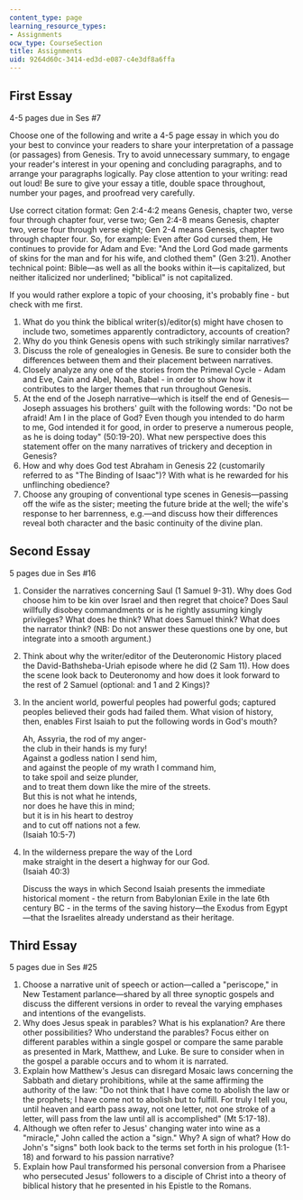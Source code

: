 ```yaml
---
content_type: page
learning_resource_types:
- Assignments
ocw_type: CourseSection
title: Assignments
uid: 9264d60c-3414-ed3d-e087-c4e3df8a6ffa
---
```


First Essay
-----------

4-5 pages due in Ses #7

Choose one of the following and write a 4-5 page essay in which you do your best to convince your readers to share your interpretation of a passage (or passages) from Genesis. Try to avoid unnecessary summary, to engage your reader's interest in your opening and concluding paragraphs, and to arrange your paragraphs logically. Pay close attention to your writing: read out loud! Be sure to give your essay a title, double space throughout, number your pages, and proofread very carefully.

Use correct citation format: Gen 2:4-4:2 means Genesis, chapter two, verse four through chapter four, verse two; Gen 2:4-8 means Genesis, chapter two, verse four through verse eight; Gen 2-4 means Genesis, chapter two through chapter four. So, for example: Even after God cursed them, He continues to provide for Adam and Eve: "And the Lord God made garments of skins for the man and for his wife, and clothed them" (Gen 3:21). Another technical point: Bible—as well as all the books within it—is capitalized, but neither italicized nor underlined; "biblical" is not capitalized.

If you would rather explore a topic of your choosing, it's probably fine - but check with me first.

1.  What do you think the biblical writer(s)/editor(s) might have chosen to include two, sometimes apparently contradictory, accounts of creation?
2.  Why do you think Genesis opens with such strikingly similar narratives?
3.  Discuss the role of genealogies in Genesis. Be sure to consider both the differences between them and their placement between narratives.
4.  Closely analyze any one of the stories from the Primeval Cycle - Adam and Eve, Cain and Abel, Noah, Babel - in order to show how it contributes to the larger themes that run throughout Genesis.
5.  At the end of the Joseph narrative—which is itself the end of Genesis—Joseph assuages his brothers' guilt with the following words: "Do not be afraid! Am I in the place of God? Even though you intended to do harm to me, God intended it for good, in order to preserve a numerous people, as he is doing today" (50:19-20). What new perspective does this statement offer on the many narratives of trickery and deception in Genesis?
6.  How and why does God test Abraham in Genesis 22 (customarily referred to as "The Binding of Isaac")? With what is he rewarded for his unflinching obedience?
7.  Choose any grouping of conventional type scenes in Genesis—passing off the wife as the sister; meeting the future bride at the well; the wife's response to her barrenness, e.g.—and discuss how their differences reveal both character and the basic continuity of the divine plan.

Second Essay
------------

5 pages due in Ses #16

1.  Consider the narratives concerning Saul (1 Samuel 9-31). Why does God choose him to be kin over Israel and then regret that choice? Does Saul willfully disobey commandments or is he rightly assuming kingly privileges? What does he think? What does Samuel think? What does the narrator think? (NB: Do not answer these questions one by one, but integrate into a smooth argument.)
2.  Think about why the writer/editor of the Deuteronomic History placed the David-Bathsheba-Uriah episode where he did (2 Sam 11). How does the scene look back to Deuteronomy and how does it look forward to the rest of 2 Samuel (optional: and 1 and 2 Kings)?
3.  In the ancient world, powerful peoples had powerful gods; captured peoples believed their gods had failed them. What vision of history, then, enables First Isaiah to put the following words in God's mouth?
    
    Ah, Assyria, the rod of my anger-  
    the club in their hands is my fury!  
    Against a godless nation I send him,  
    and against the people of my wrath I command him,  
    to take spoil and seize plunder,  
    and to treat them down like the mire of the streets.  
    But this is not what he intends,  
    nor does he have this in mind;  
    but it is in his heart to destroy  
    and to cut off nations not a few.  
    (Isaiah 10:5-7)
    
4.  In the wilderness prepare the way of the Lord  
    make straight in the desert a highway for our God.  
    (Isaiah 40:3)
    
    Discuss the ways in which Second Isaiah presents the immediate historical moment - the return from Babylonian Exile in the late 6th century BC - in the terms of the saving history—the Exodus from Egypt—that the Israelites already understand as their heritage.
    

Third Essay
-----------

5 pages due in Ses #25

1.  Choose a narrative unit of speech or action—called a "periscope," in New Testament parlance—shared by all three synoptic gospels and discuss the different versions in order to reveal the varying emphases and intentions of the evangelists.
2.  Why does Jesus speak in parables? What is his explanation? Are there other possibilities? Who understand the parables? Focus either on different parables within a single gospel or compare the same parable as presented in Mark, Matthew, and Luke. Be sure to consider when in the gospel a parable occurs and to whom it is narrated.
3.  Explain how Matthew's Jesus can disregard Mosaic laws concerning the Sabbath and dietary prohibitions, while at the same affirming the authority of the law: "Do not think that I have come to abolish the law or the prophets; I have come not to abolish but to fulfill. For truly I tell you, until heaven and earth pass away, not one letter, not one stroke of a letter, will pass from the law until all is accomplished" (Mt 5:17-18).
4.  Although we often refer to Jesus' changing water into wine as a "miracle," John called the action a "sign." Why? A sign of what? How do John's "signs" both look back to the terms set forth in his prologue (1:1-18) and forward to his passion narrative?
5.  Explain how Paul transformed his personal conversion from a Pharisee who persecuted Jesus' followers to a disciple of Christ into a theory of biblical history that he presented in his Epistle to the Romans.